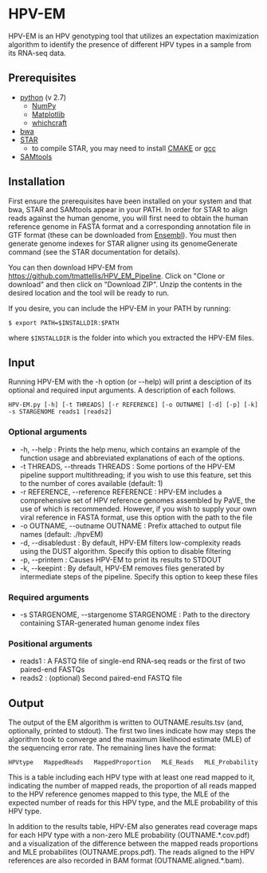 # HPV-EM

HPV-EM is an HPV genotyping tool that utilizes an expectation maximization algorithm to identify the presence of different HPV types in a sample from its RNA-seq data. 

## Prerequisites
  - [python](https://www.python.org/) (v 2.7)
    - [NumPy](http://http://www.numpy.org/)
    - [Matplotlib](https://matplotlib.org/)
    - [whichcraft](https://pypi.org/project/whichcraft/)
  - [bwa](http://bio-bwa.sourceforge.net/)
  - [STAR](https://github.com/alexdobin/STAR)
    - to compile STAR, you may need to install [CMAKE](https://cmake.org/) or [gcc](https://gcc.gnu.org/)
  - [SAMtools](http://samtools.sourceforge.net/)
  
## Installation
First ensure the prerequisites have been installed on your system and that bwa, STAR and SAMtools appear in your PATH.  In order for STAR to align reads against the human genome, you will first need to obtain the human reference genome in FASTA format and a corresponding annotation file in GTF format (these can be downloaded from [Ensembl](https://ensembl.org/Homo_sapiens/Info/Index)).  You must then generate genome indexes for STAR aligner using its genomeGenerate command (see the STAR documentation for details).
  
You can then download HPV-EM from https://github.com/tmattellis/HPV_EM_Pipeline.  Click on "Clone or download" and then click on "Download ZIP".  Unzip the contents in the desired location and the tool will be ready to run.

If you desire, you can include the HPV-EM in your PATH by running:
```
$ export PATH=$INSTALLDIR:$PATH
```
where `$INSTALLDIR` is the folder into which you extracted the HPV-EM files.
  
  
## Input
Running HPV-EM with the -h option (or --help) will print a desciption of its optional and required input arguments.  A description of each follows.
```
HPV-EM.py [-h] [-t THREADS] [-r REFERENCE] [-o OUTNAME] [-d] [-p] [-k] -s STARGENOME reads1 [reads2]
```
### Optional arguments
- -h, --help : Prints the help menu, which contains an example of the function usage and abbreviated explanations of each of the options.
- -t THREADS, --threads THREADS : Some portions of the HPV-EM pipeline support multithreading; if you wish to use this feature, set this to the number of cores available (default: 1)
- -r REFERENCE, --reference REFERENCE : HPV-EM includes a comprehensive set of HPV reference genomes assembled by PaVE, the use of which is recommended.  However, if you wish to supply your own viral reference in FASTA format, use this option with the path to the file
- -o OUTNAME, --outname OUTNAME : Prefix attached to output file names (default: ./hpvEM)
- -d, --disabledust : By default, HPV-EM filters low-complexity reads using the DUST algorithm.  Specify this option to disable filtering
- -p, --printem : Causes HPV-EM to print its results to STDOUT
- -k, --keepint : By default, HPV-EM removes files generated by intermediate steps of the pipeline. Specify this option to keep these files

### Required arguments
- -s STARGENOME, --stargenome STARGENOME : Path to the directory containing STAR-generated human genome index files

### Positional arguments
- reads1 : A FASTQ file of single-end RNA-seq reads or the first of two paired-end FASTQs
- reads2 : (optional) Second paired-end FASTQ file

## Output
  The output of the EM algorithm is written to OUTNAME.results.tsv (and, optionally, printed to stdout).  The first two lines indicate how may steps the algorithm took to converge and the maximum likelihood estimate (MLE) of the sequencing error rate.  The remaining lines have the format:
  
```
HPVtype   MappedReads   MappedProportion   MLE_Reads   MLE_Probability
```
This is a table including each HPV type with at least one read mapped to it, indicating the number of mapped reads, the proportion of all reads mapped to the HPV reference genomes mapped to this type, the MLE of the expected number of reads for this HPV type, and the MLE probability of this HPV type.

In addition to the results table, HPV-EM also generates read coverage maps for each HPV type with a non-zero MLE probability (OUTNAME.\*.cov.pdf) and a visualization of the difference between the mapped reads proportions and MLE probabilites (OUTNAME.props.pdf).  The reads aligned to the HPV references are also recorded in BAM format (OUTNAME.aligned.\*.bam).
